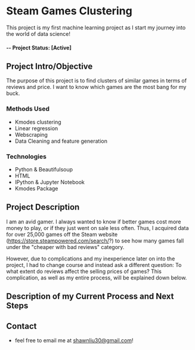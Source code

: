 # Steam Games Clustering
This project is my first machine learning project as I start my journey into the world of data science!

#### -- Project Status: [Active]

## Project Intro/Objective
The purpose of this project is to find clusters of similar games in terms of reviews and price. I want to know which games are the most bang for my buck.

### Methods Used
* Kmodes clustering
* Linear regression
* Webscraping
* Data Cleaning and feature generation

### Technologies
* Python & Beautifulsoup
* HTML
* IPython & Jupyter Notebook
* Kmodes Package

## Project Description
I am an avid gamer. I always wanted to know if better games cost more money to play, or if they just went on sale less often. Thus, I acquired data for over 25,000 games off the Steam website (https://store.steampowered.com/search/?) to see how many games fall under the "cheaper with bad reviews" category. 

However, due to complications and my inexperience later on into the project, I had to change course and instead ask a different question: To what extent do reviews affect the selling prices of games? This complication, as well as my entire process, will be explained down below.

## Description of my Current Process and Next Steps


## Contact
* feel free to email me at shawnliu30@gmail.com!
